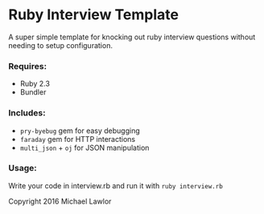 # Ruby Interview Template

A super simple template for knocking out ruby interview questions
without needing to setup configuration.

### Requires:
- Ruby 2.3
- Bundler

### Includes:
- `pry-byebug` gem for easy debugging
- `faraday` gem for HTTP interactions
- `multi_json` + `oj` for JSON manipulation

### Usage:

Write your code in interview.rb and run it with `ruby interview.rb`


Copyright 2016 Michael Lawlor

